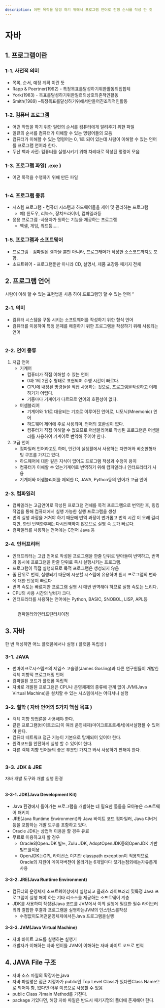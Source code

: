 ```yaml
---
description: 어떤 목적을 달성 하기 위해서 프로그램 언어로 진행 순서를 작성 한 것
---
```


# 자바

## 1. 프로그램이란

### 1-1. 사전적 의미

* 목록, 순서, 예정 계획 이란 뜻&#x20;
* Rapp & Poertner(1992) - 특정목표를달성하기위한활동의집합체&#x20;
* York(1983) - 목표를달성하기위한일련의상호의존적인활동&#x20;
* Smith(1989) –특정목표를달성하기위해서만들어진조직적인활동

### 1-2. 컴퓨터 프로그램

* 어떤 작업을 하기 위한 일련의 순서를 컴퓨터에게 알려주기 위한 파일&#x20;
* 일련의 순서를 컴퓨터가 이해할 수 있는 명령어들의 모음&#x20;
* 컴퓨터가 이해할 수 있는 명령어는 0, 1로 되어 있는데 사람이 이해할  수 있는 언어를 프로그램 언어라 한다.&#x20;
* 두산 백과 사전: 컴퓨터를 실행시키기 위해 차례대로 작성된 명령어 모음

### 1-3. 프로그램 파일( .exe )

* 어떤 목적을 수행하기 위해 만든 파일

<figure><img src="../.gitbook/assets/image (199).png" alt=""><figcaption></figcaption></figure>

### 1-4. 프로그램 종류

* 시스템 프로그램 - 컴퓨터 시스템과 하드웨어들을 제어 및 관리하는 프로그램&#x20;
  * 예) 윈도우, 리눅스, 장치드라이버, 컴파일러등&#x20;
* &#x20;응용 프로그램 -사용자가 원하는 기능을 제공하는 프로그램&#x20;
  * 엑셀, 게임, 워드등…..

### 1-5. 프로그램과 소프트웨어

* 프로그램 - 컴파일된 결과물 뿐만 아니라, 프로그래머가 작성한 소스코드까지도 포함.&#x20;
* 소프트웨어 - 프로그램뿐만 아니라 CD, 설명서, 제품 포장등 패키지 전체

## 2. 프로그램 언어

사람이 이해 할 수 있는 표현법을 사용 하여 프로그램밍 할 수 있는 언어 “

### 2-1. 의미

* 컴퓨터 시스템을 구동 시키는 소프트웨어를  작성하기 위한 형식 언어
* 컴퓨터를 이용하여 특정 문제를 해결하기 위한 프로그램을 작성하기 위해 사용되는 언어

<figure><img src="../.gitbook/assets/image (197).png" alt=""><figcaption></figcaption></figure>

### 2-2. 언어 종류

1. 저급 언어&#x20;
   * 기계어
     * 컴퓨터가 직접 이해할 수 있는 언어&#x20;
     * 0과 1의 2진수 형태로 표현되며 수행 시간이 빠르다.&#x20;
     * CPU에 내장된 명령들을 직접 사용하는 것으로, 프로그램을작성하고 이해하기가 어렵다.&#x20;
     * 기종마다 기계어가 다르므로 언어의 호환성이 없다.&#x20;
   * 어셈블리어&#x20;
     * 기계어와 1:1로 대응되는 기호로 이루어진 언어로, 니모닉(Mnemonic) 언어&#x20;
     * 하드웨어 제어에 주로 사용되며, 언어의 호환성이 없다.&#x20;
     * 컴퓨터가 직접 이해할 수 없으므로 어셈블리어로 작성된 프로그램은 어셈블러를 사용하여 기계어로 번역해 주어야 한다.&#x20;
2. 고급 언어&#x20;
   * 컴파일러 언어라고도 하며, 인간이 실생활에서 사용하는 자연어와 비슷한형태 및 구조를 가지고 있다.&#x20;
   * 하드웨어에 대한 깊은 지식이 없어도 프로그램 작성과 수정이 용이&#x20;
   * 컴퓨터가 이해할 수 있는기계어로 번역하기 위해 컴파일러나 인터프리터가 사용&#x20;
   * 기계어와 어셈블리어를 제외한 C, JAVA, Python등의 언어가 고급 언어

### 2-3. 컴파일러

* 컴파일러는 고급언어로 작성된 프로그램 전체를 목적 프로그램으로 번역한 후, 링킹작업을 통해 컴퓨터에서 실행 가능한 실행 프로그램을 생성
* 번역 실행 과정을 거쳐야 하기 때문에 번역 과정이 번거롭고 번역 시간 이 오래 걸리지만, 한번 번역한후에는다시번역하지 않으므로 실행 속 도가 빠르다.
* 컴파일러를 사용하는 언어에는 C언어 Java 등

### 2-4. 인터프리터

* 인터프리터는 고급 언어로 작성된 프로그램을 한줄 단위로 받아들여 번역하고, 번역과 동시에 프로그램을 한줄 단위로 즉시 실행시키는 프로그램.&#x20;
* 프로그램이 직접 실행되므로 목적 프로그램은 생성되지 않음&#x20;
* 줄 단위로 번역, 실행되기 때문에 시분할 시스템에 유용하며 원시 프로그램의 변화에 대한 반응이 빠르다&#x20;
* 번역 속도는 빠르지만 프로그램 실행 시 매번 번역해야 하므로 실행 속도는 느리다.&#x20;
* CPU의 사용 시간의 낭비가 크다.&#x20;
* 인터프리터를 사용하는 언어에는 Python, BASIC, SNOBOL, LISP, APL등

<figure><img src="../.gitbook/assets/image (198).png" alt=""><figcaption><p>컴파일러와인터프린터차이점</p></figcaption></figure>

## 3. 자바

한 번 적성하면 어느 플랫폼에서나 실행 ( 플랫폼 독립성 )

### 3-1. JAVA

* 썬마이크로시스템즈의 제임스 고슬링(James Gosling)과 다른 연구원들이 개발한 객체 지향적 프로그래밍 언어&#x20;
* 컴파일된 코드가 플랫폼 독립적&#x20;
* 자바로 개발된 프로그램은 CPU나 운영체제의 종류에 관계 없이 JVM(Java Virtual Machine)을 설치할 수 있는 시스템에서는 어디서나 실행

### 3-2. 철학 ( 자바 언어의 5가지 핵심 목표 )

* 객체 지향 방법론을 사용해야 한다.&#x20;
* 같은 프로그램(바이트코드)이 여러 운영체제(마이크로프로세서)에서실행될 수 있어야 한다.&#x20;
* 컴퓨터 네트워크 접근 기능이 기본으로 탑재되어 있어야 한다.&#x20;
* 원격코드를 안전하게 실행 할 수 있어야 한다.&#x20;
* 다른 객체 지향 언어들의 좋은 부분만 가지고 와서 사용하기 편해야 한다.

<figure><img src="../.gitbook/assets/image (284).png" alt=""><figcaption></figcaption></figure>

### 3-3. JDK & JRE

자바 개발 도구와 개발 실행 환경

<figure><img src="../.gitbook/assets/image (285).png" alt=""><figcaption></figcaption></figure>

#### 3-3-1. JDK(Java Development Kit)

* Java 환경에서 돌아가는 프로그램을 개발하는 데 필요한 툴들을 모아놓은 소프트웨어 패키지&#x20;
* JRE(Java Runtime Environment)와 Java 바이트 코드 컴파일러, Java 디버거등을 포함하는 개발 도구를 포함하고 있다.&#x20;
* Oracle JDK는 상업적 이용을 할 경우 유료&#x20;
* 무료로 이용하고자 할 경우
  * Oracle의OpenJDK 빌드, Zulu JDK, AdoptOpenJDK등의OpenJDK 기반빌드를이용
  * OpenJDK는GPL 라이선스 이지만 classpath exception이 적용되므로 Oracle의 지원이 메이저버전이 올라가는 6개월마다 끊기는점외에는자유롭게 사용

#### 3-3-2. JRE(Java Runtime Environment)

* 컴퓨터의 운영체제 소프트웨어상에서 실행되고 클래스 라이브러리 및특정 Java 프로그램이 실행 해야 하는 기타 리소스를 제공하는 소프트웨어 계층&#x20;
* JDK를 사용하여 작성된Java 코드를 JVM에서 이의 실행에 필요한 필수 라이브러리와 결합한 후결과 프로그램을 실행하는JVM의 인스턴스를작성&#x20;
  * 수정없이도어떤운영체제에서든Java 프로그램을실행

#### 3-3-3. JVM(Java Virtual Machine)

* 자바 바이트 코드를 실행하는 실행기&#x20;
* 개발자가 이해하는 자바 언어를 JVM이 이해하는 자바 바이트 코드로 번역

## 4. JAVA File 구조

* 자바 소스 파일의 확장자는,java
* 자바 파일명은 접근 지정자가 public인 Top Level Class가 있다면Class Name으로 되어야 함, 없다면 아무 이름으로 사용할 수 있음
* public Class 가main Method를 가진다.&#x20;
* package 가있다면, 해당 자바 파일은 반드시 패키지명의 폴더에 존재해야 한다.

<figure><img src="../.gitbook/assets/image (190).png" alt=""><figcaption></figcaption></figure>

##

